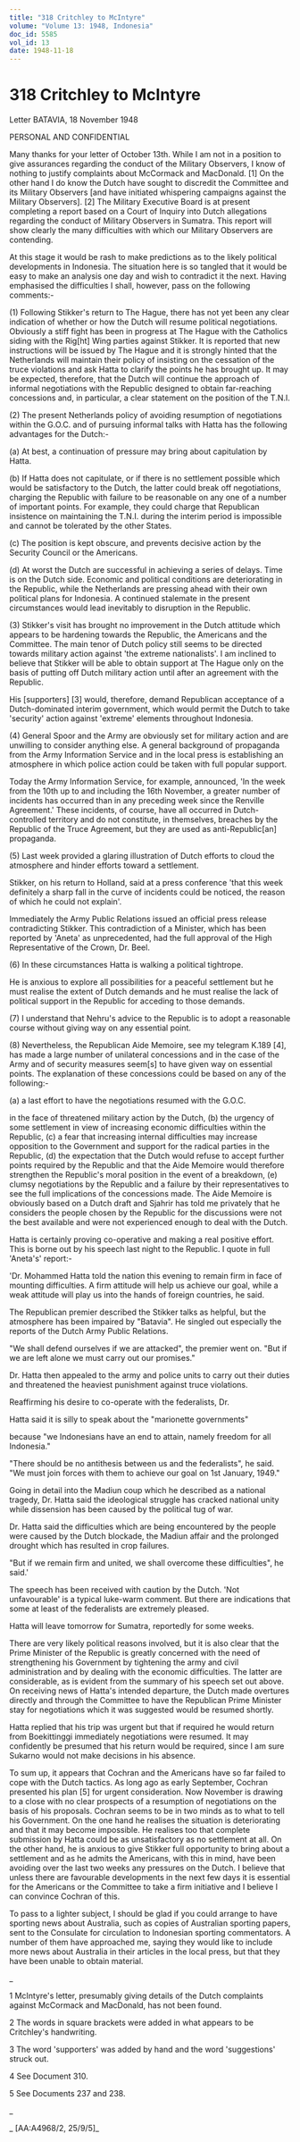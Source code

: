 ```yaml
---
title: "318 Critchley to McIntyre"
volume: "Volume 13: 1948, Indonesia"
doc_id: 5585
vol_id: 13
date: 1948-11-18
---
```


# 318 Critchley to McIntyre

Letter BATAVIA, 18 November 1948

PERSONAL AND CONFIDENTIAL

Many thanks for your letter of October 13th. While I am not in a position to give assurances regarding the conduct of the Military Observers, I know of nothing to justify complaints about McCormack and MacDonald. [1] On the other hand I do know the Dutch have sought to discredit the Committee and its Military Observers [and have initiated whispering campaigns against the Military Observers]. [2] The Military Executive Board is at present completing a report based on a Court of Inquiry into Dutch allegations regarding the conduct of Military Observers in Sumatra. This report will show clearly the many difficulties with which our Military Observers are contending.

At this stage it would be rash to make predictions as to the likely political developments in Indonesia. The situation here is so tangled that it would be easy to make an analysis one day and wish to contradict it the next. Having emphasised the difficulties I shall, however, pass on the following comments:-

(1) Following Stikker's return to The Hague, there has not yet been any clear indication of whether or how the Dutch will resume political negotiations. Obviously a stiff fight has been in progress at The Hague with the Catholics siding with the Rig[ht] Wing parties against Stikker. It is reported that new instructions will be issued by The Hague and it is strongly hinted that the Netherlands will maintain their policy of insisting on the cessation of the truce violations and ask Hatta to clarify the points he has brought up. It may be expected, therefore, that the Dutch will continue the approach of informal negotiations with the Republic designed to obtain far-reaching concessions and, in particular, a clear statement on the position of the T.N.I.

(2) The present Netherlands policy of avoiding resumption of negotiations within the G.O.C. and of pursuing informal talks with Hatta has the following advantages for the Dutch:-

(a) At best, a continuation of pressure may bring about capitulation by Hatta.

(b) If Hatta does not capitulate, or if there is no settlement possible which would be satisfactory to the Dutch, the latter could break off negotiations, charging the Republic with failure to be reasonable on any one of a number of important points. For example, they could charge that Republican insistence on maintaining the T.N.I. during the interim period is impossible and cannot be tolerated by the other States.

(c) The position is kept obscure, and prevents decisive action by the Security Council or the Americans.

(d) At worst the Dutch are successful in achieving a series of delays. Time is on the Dutch side. Economic and political conditions are deteriorating in the Republic, while the Netherlands are pressing ahead with their own political plans for Indonesia. A continued stalemate in the present circumstances would lead inevitably to disruption in the Republic.

(3) Stikker's visit has brought no improvement in the Dutch attitude which appears to be hardening towards the Republic, the Americans and the Committee. The main tenor of Dutch policy still seems to be directed towards military action against 'the extreme nationalists'. I am inclined to believe that Stikker will be able to obtain support at The Hague only on the basis of putting off Dutch military action until after an agreement with the Republic.

His [supporters] [3] would, therefore, demand Republican acceptance of a Dutch-dominated interim government, which would permit the Dutch to take 'security' action against 'extreme' elements throughout Indonesia.

(4) General Spoor and the Army are obviously set for military action and are unwilling to consider anything else. A general background of propaganda from the Army Information Service and in the local press is establishing an atmosphere in which police action could be taken with full popular support.

Today the Army Information Service, for example, announced, 'In the week from the 10th up to and including the 16th November, a greater number of incidents has occurred than in any preceding week since the Renville Agreement.' These incidents, of course, have all occurred in Dutch-controlled territory and do not constitute, in themselves, breaches by the Republic of the Truce Agreement, but they are used as anti-Republic[an] propaganda.

(5) Last week provided a glaring illustration of Dutch efforts to cloud the atmosphere and hinder efforts toward a settlement.

Stikker, on his return to Holland, said at a press conference 'that this week definitely a sharp fall in the curve of incidents could be noticed, the reason of which he could not explain'.

Immediately the Army Public Relations issued an official press release contradicting Stikker. This contradiction of a Minister, which has been reported by 'Aneta' as unprecedented, had the full approval of the High Representative of the Crown, Dr. Beel.

(6) In these circumstances Hatta is walking a political tightrope.

He is anxious to explore all possibilities for a peaceful settlement but he must realise the extent of Dutch demands and he must realise the lack of political support in the Republic for acceding to those demands.

(7) I understand that Nehru's advice to the Republic is to adopt a reasonable course without giving way on any essential point.

(8) Nevertheless, the Republican Aide Memoire, see my telegram K.189 [4], has made a large number of unilateral concessions and in the case of the Army and of security measures seem[s] to have given way on essential points. The explanation of these concessions could be based on any of the following:-

(a) a last effort to have the negotiations resumed with the G.O.C.

in the face of threatened military action by the Dutch, (b) the urgency of some settlement in view of increasing economic difficulties within the Republic, (c) a fear that increasing internal difficulties may increase opposition to the Government and support for the radical parties in the Republic, (d) the expectation that the Dutch would refuse to accept further points required by the Republic and that the Aide Memoire would therefore strengthen the Republic's moral position in the event of a breakdown, (e) clumsy negotiations by the Republic and a failure by their representatives to see the full implications of the concessions made. The Aide Memoire is obviously based on a Dutch draft and Sjahrir has told me privately that he considers the people chosen by the Republic for the discussions were not the best available and were not experienced enough to deal with the Dutch.

Hatta is certainly proving co-operative and making a real positive effort. This is borne out by his speech last night to the Republic. I quote in full 'Aneta's' report:-

'Dr. Mohammed Hatta told the nation this evening to remain firm in face of mounting difficulties. A firm attitude will help us achieve our goal, while a weak attitude will play us into the hands of foreign countries, he said.

The Republican premier described the Stikker talks as helpful, but the atmosphere has been impaired by "Batavia". He singled out especially the reports of the Dutch Army Public Relations.

"We shall defend ourselves if we are attacked", the premier went on. "But if we are left alone we must carry out our promises."

Dr. Hatta then appealed to the army and police units to carry out their duties and threatened the heaviest punishment against truce violations.

Reaffirming his desire to co-operate with the federalists, Dr.

Hatta said it is silly to speak about the "marionette governments"

because "we Indonesians have an end to attain, namely freedom for all Indonesia."

"There should be no antithesis between us and the federalists", he said. "We must join forces with them to achieve our goal on 1st January, 1949."

Going in detail into the Madiun coup which he described as a national tragedy, Dr. Hatta said the ideological struggle has cracked national unity while dissension has been caused by the political tug of war.

Dr. Hatta said the difficulties which are being encountered by the people were caused by the Dutch blockade, the Madiun affair and the prolonged drought which has resulted in crop failures.

"But if we remain firm and united, we shall overcome these difficulties", he said.'

The speech has been received with caution by the Dutch. 'Not unfavourable' is a typical luke-warm comment. But there are indications that some at least of the federalists are extremely pleased.

Hatta will leave tomorrow for Sumatra, reportedly for some weeks.

There are very likely political reasons involved, but it is also clear that the Prime Minister of the Republic is greatly concerned with the need of strengthening his Government by tightening the army and civil administration and by dealing with the economic difficulties. The latter are considerable, as is evident from the summary of his speech set out above. On receiving news of Hatta's intended departure, the Dutch made overtures directly and through the Committee to have the Republican Prime Minister stay for negotiations which it was suggested would be resumed shortly.

Hatta replied that his trip was urgent but that if required he would return from Boekittinggi immediately negotiations were resumed. It may confidently be presumed that his return would be required, since I am sure Sukarno would not make decisions in his absence.

To sum up, it appears that Cochran and the Americans have so far failed to cope with the Dutch tactics. As long ago as early September, Cochran presented his plan [5] for urgent consideration. Now November is drawing to a close with no clear prospects of a resumption of negotiations on the basis of his proposals. Cochran seems to be in two minds as to what to tell his Government. On the one hand he realises the situation is deteriorating and that it may become impossible. He realises too that complete submission by Hatta could be as unsatisfactory as no settlement at all. On the other hand, he is anxious to give Stikker full opportunity to bring about a settlement and as he admits the Americans, with this in mind, have been avoiding over the last two weeks any pressures on the Dutch. I believe that unless there are favourable developments in the next few days it is essential for the Americans or the Committee to take a firm initiative and I believe I can convince Cochran of this.

To pass to a lighter subject, I should be glad if you could arrange to have sporting news about Australia, such as copies of Australian sporting papers, sent to the Consulate for circulation to Indonesian sporting commentators. A number of them have approached me, saying they would like to include more news about Australia in their articles in the local press, but that they have been unable to obtain material.

_

1 McIntyre's letter, presumably giving details of the Dutch complaints against McCormack and MacDonald, has not been found.

2 The words in square brackets were added in what appears to be Critchley's handwriting.

3 The word 'supporters' was added by hand and the word 'suggestions' struck out.

4 See Document 310.

5 See Documents 237 and 238.

_

_ [AA:A4968/2, 25/9/5]_

